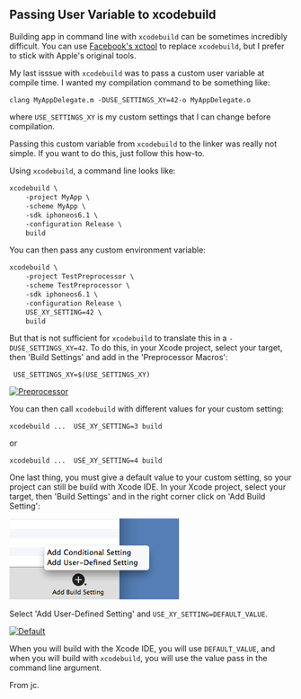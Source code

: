 ## Passing User Variable to xcodebuild

Building app in command line with `xcodebuild` can be sometimes incredibly difficult. You can use [Facebook's xctool][] to replace `xcodebuild`, but I prefer to stick with Apple's original tools.

My last isssue with `xcodebuild` was to pass a custom user variable at compile time. I wanted my compilation command to be something like:

	clang MyAppDelegate.m -DUSE_SETTINGS_XY=42-o MyAppDelegate.o

where `USE_SETTINGS_XY` is my custom settings that I can change before compilation.

Passing this custom variable from `xcodebuild` to the linker was really not simple. If you want to do this, just follow this how-to. 

Using `xcodebuild`, a command line looks like:

	xcodebuild \
		-project MyApp \
		-scheme MyApp \
		-sdk iphoneos6.1 \
		-configuration Release \
		build
		
You can then pass any custom environment variable:

	xcodebuild \
		-project TestPreprocessor \
		-scheme TestPreprocessor \
		-sdk iphoneos6.1 \
		-configuration Release \
		USE_XY_SETTING=42 \
		build

But that is not sufficient for `xcodebuild` to translate this in a `-DUSE_SETTINGS_XY=42`. To do this, in your Xcode project, select your target, then 'Build Settings' and add in the 'Preprocessor Macros':

	 USE_SETTINGS_XY=$(USE_SETTINGS_XY)
	 
<a href="/2013/05/17/preprocessor.png"><img src="/2013/05/17/preprocessor.png" alt="Preprocessor" width="600" height="320"></a>

You can then call `xcodebuild` with different values for your custom setting:

	xcodebuild ...  USE_XY_SETTING=3 build

or

	xcodebuild ...  USE_XY_SETTING=4 build

One last thing, you must give a default value to your custom setting, so your project can still be build with Xcode IDE. In your Xcode project, select your target, then 'Build Settings' and in the right corner click on 'Add Build Setting':

![Add build setting][] 

Select 'Add User-Defined Setting' and `USE_XY_SETTING=DEFAULT_VALUE`.

<a href="/2013/05/17/default.png"><img src="/2013/05/17/default.png" alt="Default" width="600" height="240"></a>

When you will build with the Xcode IDE, you will use `DEFAULT_VALUE`, and when you will build with `xcodebuild`, you will use the value pass in the command line argument.

From jc.

[Facebook's xctool]: https://github.com/facebook/xctool
[Preprocessor]: preprocessor.png 
[Add build setting]: addsetting.png
[Default]: default.png